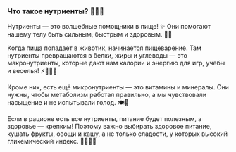 ### Что такое нутриенты? 🍎🥦🍞

Нутриенты — это волшебные помощники в пище! ✨ Они помогают нашему телу быть сильным, быстрым и здоровым. 💪😊

Когда пища попадает в животик, начинается пищеварение. Там нутриенты превращаются в белки, жиры и углеводы — это макронутриенты, которые дают нам калории и энергию для игр, учёбы и веселья! ⚡🎨🏃‍♂️

Кроме них, есть ещё микронутриенты — это витамины и минералы. Они нужны, чтобы метаболизм работал правильно, а мы чувствовали насыщение и не испытывали голод. 🍽️🤗

Если в рационе есть все нутриенты, питание будет полезным, а здоровье — крепким! Поэтому важно выбирать здоровое питание, кушать фрукты, овощи и кашу, а не только сладости, у которых высокий гликемический индекс. 🍏🥕🍚🚀